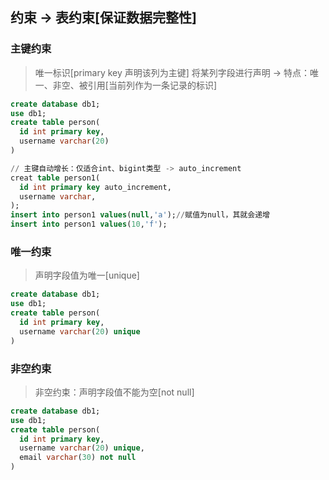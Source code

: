 ## 约束 -> 表约束[保证数据完整性]

### 主键约束
> 唯一标识[primary key 声明该列为主键]
> 将某列字段进行声明 -> 特点：唯一、非空、被引用[当前列作为一条记录的标识]
```sql
create database db1;
use db1;
create table person(
  id int primary key,
  username varchar(20)
)

// 主键自动增长：仅适合int、bigint类型 -> auto_increment
creat table person1(
  id int primary key auto_increment,
  username varchar,
);
insert into person1 values(null,'a');//赋值为null，其就会递增
insert into person1 values(10,'f');
```

### 唯一约束
> 声明字段值为唯一[unique]
```sql
create database db1;
use db1;
create table person(
  id int primary key,
  username varchar(20) unique
)
```

### 非空约束
> 非空约束：声明字段值不能为空[not null]
```sql
create database db1;
use db1;
create table person(
  id int primary key,
  username varchar(20) unique,
  email varchar(30) not null
)
```